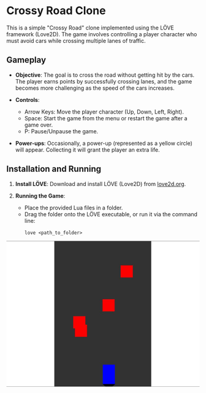 # Crossy Road Clone

This is a simple "Crossy Road" clone implemented using the LÖVE framework (Love2D). The game involves controlling a player character who must avoid cars while crossing multiple lanes of traffic.

## Gameplay

- **Objective**: The goal is to cross the road without getting hit by the cars. The player earns points by successfully crossing lanes, and the game becomes more challenging as the speed of the cars increases.

- **Controls**:
  - Arrow Keys: Move the player character (Up, Down, Left, Right).
  - Space: Start the game from the menu or restart the game after a game over.
  - P: Pause/Unpause the game.

- **Power-ups**: Occasionally, a power-up (represented as a yellow circle) will appear. Collecting it will grant the player an extra life.

## Installation and Running

1. **Install LÖVE**: Download and install LÖVE (Love2D) from [love2d.org](https://love2d.org/).

2. **Running the Game**:
   - Place the provided Lua files in a folder.
   - Drag the folder onto the LÖVE executable, or run it via the command line:
     ```
     love <path_to_folder>
     ```
![](el.JPG)
